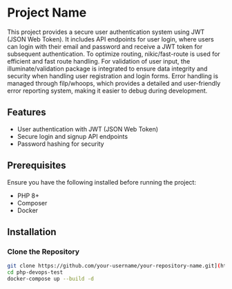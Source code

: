 # Project Name

This project provides a secure user authentication system using JWT (JSON Web Token). It includes API endpoints for user login, where users can login with their email and password and receive a JWT token for subsequent authentication.
To optimize routing, nikic/fast-route is used for efficient and fast route handling. For validation of user input, the illuminate/validation package is integrated to ensure data integrity and security when handling user registration and login forms. Error handling is managed through filp/whoops, which provides a detailed and user-friendly error reporting system, making it easier to debug during development.

## Features

- User authentication with JWT (JSON Web Token)
- Secure login and signup API endpoints
- Password hashing for security

## Prerequisites

Ensure you have the following installed before running the project:

- PHP 8+
- Composer
- Docker
## Installation

### Clone the Repository

```bash
git clone https://github.com/your-username/your-repository-name.git](https://github.com/mouhame-dali/php-devops-test.git
cd php-devops-test
docker-compose up --build -d
